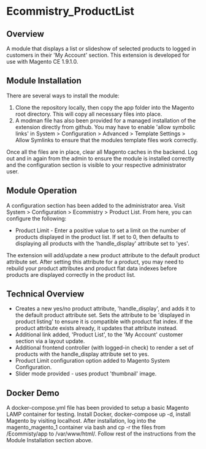 # Ecommistry_ProductList

## Overview

A module that displays a list or slideshow of selected products to logged in customers in their 'My Account' section. This extension is developed for use with Magento CE 1.9.1.0.

## Module Installation

There are several ways to install the module:
1) Clone the repository locally, then copy the app folder into the Magento root directory. This will copy all necessary files into place.
2) A modman file has also been provided for a managed installation of the extension directly from github. You may have to enable 'allow symbolic links' in System > Configuration > Advanced > Template Settings > Allow Symlinks to ensure that the modules template files work correctly.

Once all the files are in place, clear all Magento caches in the backend. Log out and in again from the admin to ensure the module is installed correctly and the configuration section is visible to your respective administrator user.

## Module Operation

A configuration section has been added to the administrator area. Visit System > Configuration > Ecommistry > Product List. From here, you can configure the following:

- Product Limit - Enter a positive value to set a limit on the number of products displayed in the product list. If set to 0, then defaults to displaying all products with the 'handle_display' attribute set to 'yes'.

The extension will add/update a new product attribute to the default product attribute set. After setting this attribute for a product, you may need to rebuild your product attributes and product flat data indexes before products are displayed correctly in the product list.

## Technical Overview

- Creates a new yes/no product attribute, 'handle_display', and adds it to the default product attribute set. Sets the attribute to be 'displayed in product listing' to ensure it is compatible with product flat index. If the product attribute exists already, it updates that attribute instead.
- Additional link added, 'Product List', to the 'My Account' customer section via a layout update.
- Additional frontend controller (with logged-in check) to render a set of products with the handle_display attribute set to yes.
- Product Limit configuration option added to Magento System Configuration.
- Slider mode provided - uses product 'thumbnail' image.

## Docker Demo

A docker-compose.yml file has been provided to setup a basic Magento LAMP container for testing. Install Docker, docker-compose up -d, install Magento by visiting localhost. After installation, log into the magento_magento_1 container via bash and cp -r the files from /Ecommisty/app to /var/www/html/. Follow rest of the instructions from the Module Installation section above.
